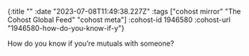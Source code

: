 {:title ""
 :date "2023-07-08T11:49:38.227Z"
 :tags ["cohost mirror" "The Cohost Global Feed" "cohost meta"]
 :cohost-id 1946580
 :cohost-url "1946580-how-do-you-know-if-y"}

How do you know if you’re mutuals with someone?